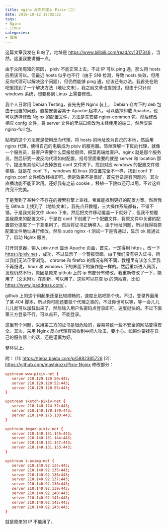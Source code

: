 ```yaml
---
title: nginx 反向代理上 Pixiv（二）
date: 2018-10-12 19:02:22
tags:
- Nginx
- Linux
categories:
- 后端
---
```

这篇文章我发在 B 站了，地址是 https://www.bilibili.com/read/cv1317348 。当然，这里我要讲细一点。

<!--more-->

由于众所周知的原因， pixiv 不能正常上去，不过 IP 可以 ping 通，那么用 hosts 应用该可以。但最近 hosts 似乎也不行（由于 SNI 检测，导致 hosts 失效，但用反向代理可以解决这个问题），但仍然能够 ping 通，应该还有办法。我首先在贴吧里找到了一个解决方法（地址文末），我之前文章也提到过，但由于只针对 windows 系统，想要移到 Linux 上需要修改。

我个人日常用 Debian Testing，首先先把 Nginx 装上， Debian 仓库下的 deb 包由于设置的问题，直接安装容易于 Apache 起冲入，可以选择卸载 Apache，也可以选择修改 Nginx 的配置文件，方法是先安装 nginx-common 包，然后修改相应 confg 文件，将 server 文件的里端口修改为未经使用的端口，然后安装 nginx-full 包。

贴吧的这个方法就是使用反向代理，将 hosts 的地址改为自己的本地，然后用 nginx 代理，使得自己的电脑成为 pixiv 的服务器。简单理解一下反向代理，就像一个服务员，将客户需要什么菜报给厨师，把菜再端给客户。nginx 就是那个服务员。然后研究一波反向代理如何配置，括号里面重要的就是 server 和 location 那个，提出来其他可以去掉放在 conf 文件夹下。找到对应 windows 的配置文件做移植，就是在 conf 下， windows 和 linux 的位置完全不一样，找到 conf 下 nginx.conf 文件修改移植即可。但是效果不是很好，首先登录是有问题的，其次直播功能不能正常用。还好我有之前 cookie ，移植一下貌似还可以用。不过这样终究不完美。

于是我到了某种个不存在的搜索引擎上查找，希冀能找到更好的配置方案。然后我在 Github 上找到了（地址文末）。我先点开教程，三大操作系统都有，不错不错。于是我先将文件 clone 下来，然后把文件移动覆盖一下就好了，但我不想覆盖我原来的配置文件，于是在 conf 下创建了一个配置文件，将原文件中关键的配置部分提取了一下拿来用了。然后将证书正确移入，由于地址问题，所以我得将原配置文件地址进行修改。然后 sudo nginx -t 测试一下是否通过，显示 ok 就通过了，启动 Nginx 服务。

打开浏览器，输入 pixiv.net 显示 Apache 页面，首先，一定得用 https 。改一下 https://pixiv.net ，成功，不过显示了一个警报页面。由于我们没有导入证书，所以我们无法正常浏览。 chrome 和 firefox 的情况有所不同，教程里有该怎么弄我不再细说， linux 和 windows 下的界面下的操作是一样的。然后重新进入网页，发现仍然不行，原因是原来 github 上的 ip 有部分有修改。我重新修改了一下，能用了（文末附）。在刷新，可以用了。这些可以在查 ip 的网站查，比如 https://www.ipaddress.com/ 。

github 上的这个用起来还是比较顺畅的，速度比贴吧那个快。不过，登录界面用了某 404 脚本，所以你可能还要挂个代理之类的，不过你也可以等，等一会儿儿儿儿就可以加载出来了，然后输入用户名密码点登录即可，速度挺快的。不过下面第三方登录不行，可以点开，不能登录。

这里有个问题，采用第三方的证书是很危险的，容易导致一些不安全的网站变得安全。其次，采用 Nginx 反向代理容易收到中间人攻击，要小心。如果你要挂在自己的服务器上的话，还是谨慎为好。

整体以上。

附：
[1]: https://tieba.baidu.com/p/5882385726
[2]: https://github.com/mashirozx/Pixiv-Nginx
 修改部分：
 ``` conf
 upstream www-pixiv-net {
    server 210.129.120.50:443;
    server 210.129.120.52:443;
    server 210.129.120.55:443;
}

upstream sketch-pixiv-net {
    server 210.140.174.37:443;
    server 210.140.170.179:443;
    server 210.140.175.130:443;
}

upstream imgaz-pixiv-net {
    server 210.140.131.145:443;
    server 210.140.131.144:443;
    server 210.140.131.147:443;
    server 210.140.131.153:443;
}

upstream i-pximg-net {
    server 210.140.92.134:443;
    server 210.140.92.135:443;
    server 210.140.92.136:443;
    server 210.140.92.137:443;
    server 210.140.92.138:443;
    server 210.140.92.139:443;
    server 210.140.92.140:443;
    server 210.140.92.141:443;
    server 210.140.92.142:443;
    server 210.140.92.143:443;
}
 ```
就是原来的 IP 不能用了。